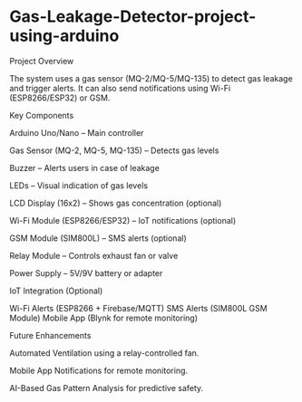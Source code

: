 # Gas-Leakage-Detector-project-using-arduino
Project Overview

The system uses a gas sensor (MQ-2/MQ-5/MQ-135) to detect gas leakage and trigger alerts. It can also send notifications using Wi-Fi (ESP8266/ESP32) or GSM.

Key Components


Arduino Uno/Nano – Main controller

Gas Sensor (MQ-2, MQ-5, MQ-135) – Detects gas levels

Buzzer – Alerts users in case of leakage

LEDs – Visual indication of gas levels

LCD Display (16x2) – Shows gas concentration (optional)

Wi-Fi Module (ESP8266/ESP32) – IoT notifications (optional)

GSM Module (SIM800L) – SMS alerts (optional)

Relay Module – Controls exhaust fan or valve

Power Supply – 5V/9V battery or adapter


IoT Integration (Optional)


Wi-Fi Alerts (ESP8266 + Firebase/MQTT)
SMS Alerts (SIM800L GSM Module)
Mobile App (Blynk for remote monitoring)


Future Enhancements


Automated Ventilation using a relay-controlled fan.

Mobile App Notifications for remote monitoring.

AI-Based Gas Pattern Analysis for predictive safety.
